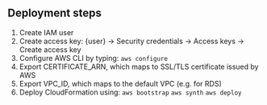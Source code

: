 ## Deployment steps

1. Create IAM user
2. Create access key: {user} -> Security credentials -> Access keys -> Create access key
3. Configure AWS CLI by typing: `aws configure`
4. Export CERTIFICATE_ARN, which maps to SSL/TLS certificate issued by AWS
5. Export VPC_ID, which maps to the default VPC (e.g. for RDS)
6. Deploy CloudFormation using: `aws bootstrap` `aws synth` `aws deploy`